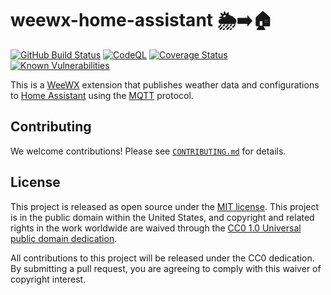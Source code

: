 # weewx-home-assistant 🌦️➡️🏠 #

[![GitHub Build Status](https://github.com/felddy/weewx-home-assistant/workflows/build/badge.svg)](https://github.com/felddy/weewx-home-assistant/actions)
[![CodeQL](https://github.com/felddy/weewx-home-assistant/workflows/CodeQL/badge.svg)](https://github.com/felddy/weewx-home-assistant/actions/workflows/codeql-analysis.yml)
[![Coverage Status](https://coveralls.io/repos/github/felddy/weewx-home-assistant/badge.svg?branch=develop)](https://coveralls.io/github/felddy/weewx-home-assistant?branch=develop)
[![Known Vulnerabilities](https://snyk.io/test/github/felddy/weewx-home-assistant/develop/badge.svg)](https://snyk.io/test/github/felddy/weewx-home-assistant)

This is a [WeeWX](http://www.weewx.com/) extension that publishes weather data
and configurations to [Home Assistant](https://www.home-assistant.io/) using the
[MQTT](https://mqtt.org/) protocol.

<!-- TODO: Describe features, installation, and configuration -->

## Contributing ##

We welcome contributions!  Please see [`CONTRIBUTING.md`](CONTRIBUTING.md) for
details.

## License ##

This project is released as open source under the [MIT license](LICENSE).
This project is in the public domain within the United States, and
copyright and related rights in the work worldwide are waived through
the [CC0 1.0 Universal public domain
dedication](https://creativecommons.org/publicdomain/zero/1.0/).

All contributions to this project will be released under the CC0
dedication. By submitting a pull request, you are agreeing to comply
with this waiver of copyright interest.
